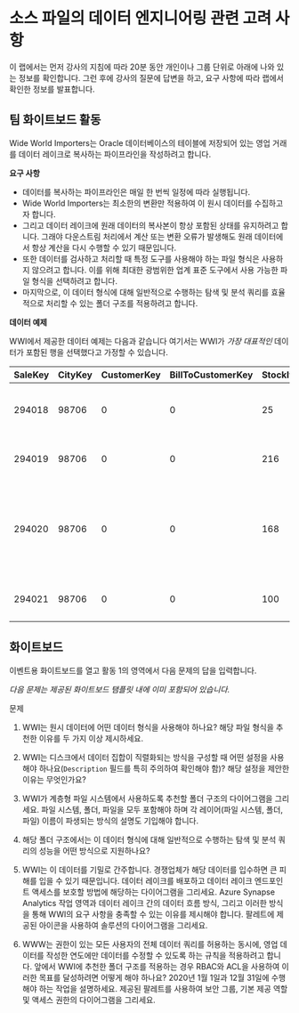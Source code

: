 ﻿# 소스 파일의 데이터 엔지니어링 관련 고려 사항

이 랩에서는 먼저 강사의 지침에 따라 20분 동안 개인이나 그룹 단위로 아래에 나와 있는 정보를 확인합니다. 그런 후에 강사의 질문에 답변을 하고, 요구 사항에 따라 랩에서 확인한 정보를 발표합니다. 

## 팀 화이트보드 활동

Wide World Importers는 Oracle 데이터베이스의 테이블에 저장되어 있는 영업 거래를 데이터 레이크로 복사하는 파이프라인을 작성하려고 합니다.

**요구 사항**

* 데이터를 복사하는 파이프라인은 매일 한 번씩 일정에 따라 실행됩니다.
* Wide World Importers는 최소한의 변환만 적용하여 이 원시 데이터를 수집하고자 합니다.
* 그리고 데이터 레이크에 원래 데이터의 복사본이 항상 포함된 상태를 유지하려고 합니다. 그래야 다운스트림 처리에서 계산 또는 변환 오류가 발생해도 원래 데이터에서 항상 계산을 다시 수행할 수 있기 때문입니다.
* 또한 데이터를 검사하고 처리할 때 특정 도구를 사용해야 하는 파일 형식은 사용하지 않으려고 합니다. 이를 위해 최대한 광범위한 업계 표준 도구에서 사용 가능한 파일 형식을 선택하려고 합니다.
* 마지막으로, 이 데이터 형식에 대해 일반적으로 수행하는 탐색 및 분석 쿼리를 효율적으로 처리할 수 있는 폴더 구조를 적용하려고 합니다.  

**데이터 예제**

WWI에서 제공한 데이터 예제는 다음과 같습니다 여기서는 WWI가 *가장 대표적인* 데이터가 포함된 행을 선택했다고 가정할 수 있습니다.

|SaleKey|CityKey|CustomerKey|BillToCustomerKey|StockItemKey|DeliveryDateKey|SalespersonKey|WWIInvoiceID|Description|Package|Quantity|UnitPrice|TaxRate|TotalExcludingTax|TaxAmount|Profit|TotalIncludingTax|TotalDryItems|TotalChillerItems|LineageKey
| --- | --- | --- | --- | --- | --- | --- | --- | --- | --- | --- | --- | --- | --- | --- | --- | --- | --- | --- | --- 
|294018|98706|0|0|25|2012-01-04|156|57894|검정/주황, 취급 주의 발송 테이프 48mmx75m|개별|144|3.70|15.000|532.80|79.92|345.60|612.72|144|0|14
|294019|98706|0|0|216|2012-01-04|156|57894|USB, 식품 플래시 드라이브 - 초밥|개별|5|32.00|15.000|160.00|24.00|100.00|184.00|5|0|14
|294020|98706|0|0|168|2012-01-04|156|57894|IT 업계 농담 머그컵 - 키보드를 찾을 수 없습니다. 계속하려면 F1 키를 누르세요(흰색)|개별|10|13.00|15.000|130.00|19.50|85.00|149.50|10|0|14
|294021|98706|0|0|100|2012-01-04|156|57894|공룡 슬리퍼(녹색) L 사이즈(배터리식)|개별|4|32.00|15.000|128.00|19.20|96.00|147.20|4|0|14

## 화이트보드

이벤트용 화이트보드를 열고 활동 1의 영역에서 다음 문제의 답을 입력합니다.

*다음 문제는 제공된 화이트보드 탬플릿 내에 이미 포함되어 있습니다.*

문제

1. WWI는 원시 데이터에 어떤 데이터 형식을 사용해야 하나요? 해당 파일 형식을 추천한 이유를 두 가지 이상 제시하세요.

2. WWI는 디스크에서 데이터 집합이 직렬화되는 방식을 구성할 때 어떤 설정을 사용해야 하나요(`Description` 필드를 특히 주의하여 확인해야 함)? 해당 설정을 제안한 이유는 무엇인가요?

3. WWI가 계층형 파일 시스템에서 사용하도록 추천할 폴더 구조의 다이어그램을 그리세요. 파일 시스템, 폴더, 파일을 모두 포함해야 하며 각 레이어(파일 시스템, 폴더, 파일) 이름이 파생되는 방식의 설명도 기입해야 합니다.

4. 해당 폴더 구조에서는 이 데이터 형식에 대해 일반적으로 수행하는 탐색 및 분석 쿼리의 성능을 어떤 방식으로 지원하나요?

5. WWI는 이 데이터를 기밀로 간주합니다. 경쟁업체가 해당 데이터를 입수하면 큰 피해를 입을 수 있기 때문입니다. 데이터 레이크를 배포하고 데이터 레이크 엔드포인트 액세스를 보호할 방법에 해당하는 다이어그램을 그리세요. Azure Synapse Analytics 작업 영역과 데이터 레이크 간의 데이터 흐름 방식, 그리고 이러한 방식을 통해 WWI의 요구 사항을 충족할 수 있는 이유를 제시해야 합니다. 팔레트에 제공된 아이콘을 사용하여 솔루션의 다이어그램을 그리세요.

6. WWW는 권한이 있는 모든 사용자의 전체 데이터 쿼리를 허용하는 동시에, 영업 데이터를 작성한 연도에만 데이터를 수정할 수 있도록 하는 규칙을 적용하려고 합니다. 앞에서 WWI에 추천한 폴더 구조를 적용하는 경우 RBAC와 ACL을 사용하여 이러한 목표를 달성하려면 어떻게 해야 하나요? 2020년 1월 1일과 12월 31일에 수행해야 하는 작업을 설명하세요. 제공된 팔레트를 사용하여 보안 그룹, 기본 제공 역할 및 액세스 권한의 다이어그램을 그리세요.
